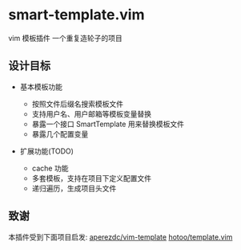 # smart-template.vim
vim 模板插件
一个重复造轮子的项目 
## 设计目标

 - 基本模板功能
    - 按照文件后缀名搜索模板文件
    - 支持用户名、用户邮箱等模板变量替换
    - 暴露一个接口 SmartTemplate 用来替换模板文件
    - 暴露几个配置变量

 - 扩展功能(TODO)
    - cache 功能
    - 多套模板，支持在项目下定义配置文件
    - 递归遍历，生成项目头文件

## 致谢    
本插件受到下面项目启发:
 [aperezdc/vim-template](https://github.com/aperezdc/vim-template)
 [hotoo/template.vim](https://github.com/hotoo/template.vim)

